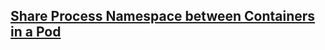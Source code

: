 ## [Share Process Namespace between Containers in a Pod](https://kubernetes.io/docs/tasks/configure-pod-container/share-process-namespace/)
